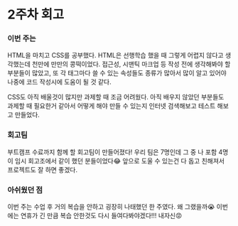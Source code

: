 # 2주차 회고

### 이번 주는

HTML을 마치고 CSS를 공부했다. HTML은 선행학습 했을 때 그렇게 어렵지 않다고 생각했는데 천만에 만만의 콩떡이었다. 접근성, 시맨틱 마크업 등 작성 전에 생각해봐야 할 부분들이 많았고, 또 각 태그마다 쓸 수 있는 속성들도 종류가 많아서 많이 알고 있어야 나중에 코드 작성시에 도움이 될 것 같다.

CSS도 아직 배울것이 많지만 과제할 때 조금 어려웠다. 아직 배우지 않았던 부분들도 과제할 때 필요한거 같아서 어떻게 해야 만들 수 있는지 인터넷 검색해보고 테스트 해보고 만들었다.

### 회고팀

부트캠프 수료까지 함께 할 회고팀이 만들어졌다! 우리 팀은 7명인데 그 중 나 포함 4명이 임시 회고조에서 같이 했던 분들이었다😂 앞으로 도울 수 있는건 다 돕고 친해져서 프로젝트도 잘 하면 좋겠다.

### 아쉬웠던 점

이번 주는 수업 후 거의 복습을 안하고 굉장히 나태했던 한 주였다. 왜 그랬을까😭 이번에는 연휴가 긴 만큼 복습 안한것도 다시 들여다봐야겠다!!! 내자신😡
